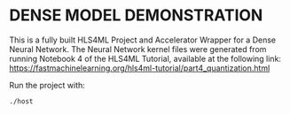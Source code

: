 # DENSE MODEL DEMONSTRATION

This is a fully built HLS4ML Project and Accelerator Wrapper for a Dense Neural Network. The Neural Network kernel files were generated from running Notebook 4 of the HLS4ML Tutorial, available at the following link:
https://fastmachinelearning.org/hls4ml-tutorial/part4_quantization.html

Run the project with:
```bash
./host
```